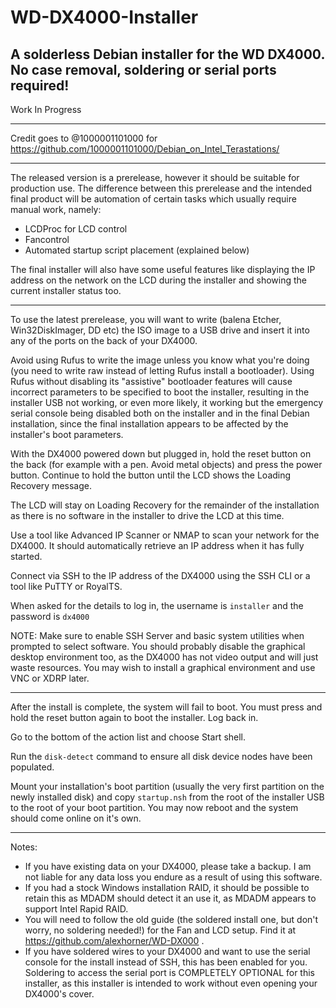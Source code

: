 # WD-DX4000-Installer
## A solderless Debian installer for the WD DX4000. No case removal, soldering or serial ports required!

Work In Progress

---

Credit goes to @1000001101000 for https://github.com/1000001101000/Debian_on_Intel_Terastations/

---

The released version is a prerelease, however it should be suitable for production use. The difference between this prerelease and the intended final product will be automation of certain tasks which usually require manual work, namely:
- LCDProc for LCD control
- Fancontrol
- Automated startup script placement (explained below)

The final installer will also have some useful features like displaying the IP address on the network on the LCD during the installer and showing the current installer status too.

---

To use the latest prerelease, you will want to write (balena Etcher, Win32DiskImager, DD etc) the ISO image to a USB drive and insert it into any of the ports on the back of your DX4000.

Avoid using Rufus to write the image unless you know what you're doing (you need to write raw instead of letting Rufus install a bootloader). Using Rufus without disabling its "assistive" bootloader features will cause incorrect parameters to be specified to boot the installer, resulting in the installer USB not working, or even more likely, it working but the emergency serial console being disabled both on the installer and in the final Debian installation, since the final installation appears to be affected by the installer's boot parameters.

With the DX4000 powered down but plugged in, hold the reset button on the back (for example with a pen. Avoid metal objects) and press the power button. Continue to hold the button until the LCD shows the Loading Recovery message.

The LCD will stay on Loading Recovery for the remainder of the installation as there is no software in the installer to drive the LCD at this time.

Use a tool like Advanced IP Scanner or NMAP to scan your network for the DX4000. It should automatically retrieve an IP address when it has fully started.

Connect via SSH to the IP address of the DX4000 using the SSH CLI or a tool like PuTTY or RoyalTS.

When asked for the details to log in, the username is `installer` and the password is `dx4000`

NOTE: Make sure to enable SSH Server and basic system utilities when prompted to select software. You should probably disable the graphical desktop environment too, as the DX4000 has not video output and will just waste resources. You may wish to install a graphical environment and use VNC or XDRP later.

---

After the install is complete, the system will fail to boot. You must press and hold the reset button again to boot the installer. Log back in.

Go to the bottom of the action list and choose Start shell.

Run the `disk-detect` command to ensure all disk device nodes have been populated.

Mount your installation's boot partition (usually the very first partition on the newly installed disk) and copy `startup.nsh` from the root of the installer USB to the root of your boot partition. You may now reboot and the system should come online on it's own.

---

Notes:

- If you have existing data on your DX4000, please take a backup. I am not liable for any data loss you endure as a result of using this software.
- If you had a stock Windows installation RAID, it should be possible to retain this as MDADM should detect it an use it, as MDADM appears to support Intel Rapid RAID.
- You will need to follow the old guide (the soldered install one, but don't worry, no soldering needed!) for the Fan and LCD setup. Find it at https://github.com/alexhorner/WD-DX000 .
- If you have soldered wires to your DX4000 and want to use the serial console for the install instead of SSH, this has been enabled for you. Soldering to access the serial port is COMPLETELY OPTIONAL for this installer, as this installer is intended to work without even opening your DX4000's cover.
